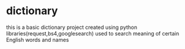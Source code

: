 # dictionary
this is a basic dictionary project created using python libraries(request,bs4,googlesearch) used to search meaning of certain English words and names
